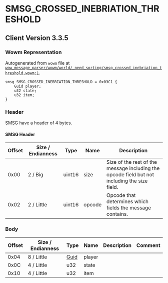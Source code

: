 # SMSG_CROSSED_INEBRIATION_THRESHOLD

## Client Version 3.3.5

### Wowm Representation

Autogenerated from `wowm` file at [`wow_message_parser/wowm/world/_need_sorting/smsg_crossed_inebriation_threshold.wowm:1`](https://github.com/gtker/wow_messages/tree/main/wow_message_parser/wowm/world/_need_sorting/smsg_crossed_inebriation_threshold.wowm#L1).
```rust,ignore
smsg SMSG_CROSSED_INEBRIATION_THRESHOLD = 0x03C1 {
    Guid player;
    u32 state;
    u32 item;
}
```
### Header

SMSG have a header of 4 bytes.

#### SMSG Header

| Offset | Size / Endianness | Type   | Name   | Description |
| ------ | ----------------- | ------ | ------ | ----------- |
| 0x00   | 2 / Big           | uint16 | size   | Size of the rest of the message including the opcode field but not including the size field.|
| 0x02   | 2 / Little        | uint16 | opcode | Opcode that determines which fields the message contains.|

### Body

| Offset | Size / Endianness | Type | Name | Description | Comment |
| ------ | ----------------- | ---- | ---- | ----------- | ------- |
| 0x04 | 8 / Little | [Guid](../spec/packed-guid.md) | player |  |  |
| 0x0C | 4 / Little | u32 | state |  |  |
| 0x10 | 4 / Little | u32 | item |  |  |

